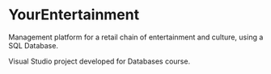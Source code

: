 # YourEntertainment
Management platform for a retail chain of entertainment and culture, using a SQL Database.

Visual Studio project developed for Databases course.